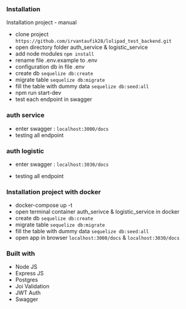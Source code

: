 ### Installation

Installation project - manual

- clone project `https://github.com/irvantaufik28/lolipad_test_backend.git`
- open directory folder auth_service & logistic_service
- add node modules `npm install`
- rename file .env.example to .env
- configuration db in file .env
- create db `sequelize db:create`
- migrate table `sequelize db:migrate`
- fill the table with dummy data `sequelize db:seed:all`
- npm run start-dev
- test each endpoint in swagger

### auth service
- enter swagger : `localhost:3000/docs` 
- testing all endpoint
### auth logistic
- enter swagger : `localhost:3030/docs` 

- testing all endpoint


### Installation project with docker

- docker-compose up -t
- open terminal container auth_serivce & logistic_service in docker
- create db `sequelize db:create`
- migrate table `sequelize db:migrate`
- fill the table with dummy data `sequelize db:seed:all`
- open app in browser `localhost:3000/docs` & `localhost:3030/docs` 


### Built with
- Node JS
- Express JS
- Postgres
- Joi Validation
- JWT Auth
- Swagger


